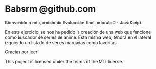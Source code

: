 # Babsrm @github.com
Bienvenido a mi ejercicio de Evaluación final, módulo 2 - JavaScript.

En este ejercicio, se nos ha pedido la creación de una web que funcione como buscador de series de anime. Esta misma web, tendrá en el lateral izquierdo un listado de series marcadas como favoritas.



Gracias por leer!

This project is licensed under the terms of the MIT license.